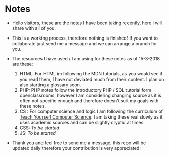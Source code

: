 # Notes

- Hello visitors, these are the notes I have been taking recently, here I  will share with all of you. 

- This is a working process, therefore nothing is finished! If you want to collaborate just send me a message and we can arrange a branch for you.

- The resources I have used / I am using for these notes as of 15-3-2018 are these:
    1. HTML: For HTML im following the MDN tutorials, as you would see if you read them, I have not deviated much from their content. I plan on also starting a glossary soon. 
    2. PHP: PHP notes follow the introductory PHP / SQL tutorial form openclassrooms, however I am considering changing source as it is often not specific enough and therefore doesn't suit my goals with these notes.
    3. CS : For computer science and logic I am following the curriculum of [Teach Yourself Computer Science](https://teachyourselfcs.com/). I am taking these real slowly as it uses academic sources and can be slightly cryptic at times. 
    4. CSS: *To be started*
    5. JS: *To be started*

- Thank you and feel free to send me a message, this repo will be updated daily therefore your contribution is very appreciated!